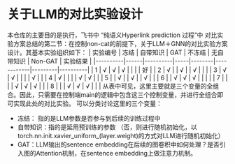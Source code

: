 # 关于LLM的对比实验设计

本仓库的主要目的是执行，飞书中 “纯语义Hyperlink prediction 过程”中 对比实验方案总结的第二节：在控制non-cat的前提下，关于LLM＋GNN的对比实验方案设计。其基本实验组织如下：
| 实验编号 | 冻结 | 自带知识 | GAT | 不冻结 | 无自带知识 | Non-GAT | 实验结果 |
|----------|------|----------|-----|--------|------------|---------|----------|
| 1        | √    | √        | √   |        |            |         | 好       |
| 2        | √    |          | √   |        |    √        |         |          |
| 3        | √    |   √       |     |        |            |   √      |          |
| 4        | √    |          |     |        |      √      |    √     |          |
| 5        |      | √        |     |   √     |            |   √      |          |
| 6        |      |  √        | √    |  √      |            |         |          |
| 7        |      |          |     |    √    |      √      |   √      |          |
| 8        |      |          |   √  |    √    |   √         |         |          |
从表中可见，这里主要就是三个变量的全组合。因此，只需要在控制端main的逻辑中包含这三个控制变量，并进行全组合即可实现此处的对比实验。
可以分类讨论这里的三个变量：
- 冻结： 指的是LLM参数是否参与到后续的训练过程中
- 自带知识：指的是延用预训练的参数 （否，则进行随机初始化，以torch.nn.init.xavier_uniform_(layer.weight)的方式对LLM进行随机初始化）
- GAT：LLM输出的sentence embedding在后续的图卷积中如何处理？是否引入图的Attention机制，在sentence embedding上做注意力机制。